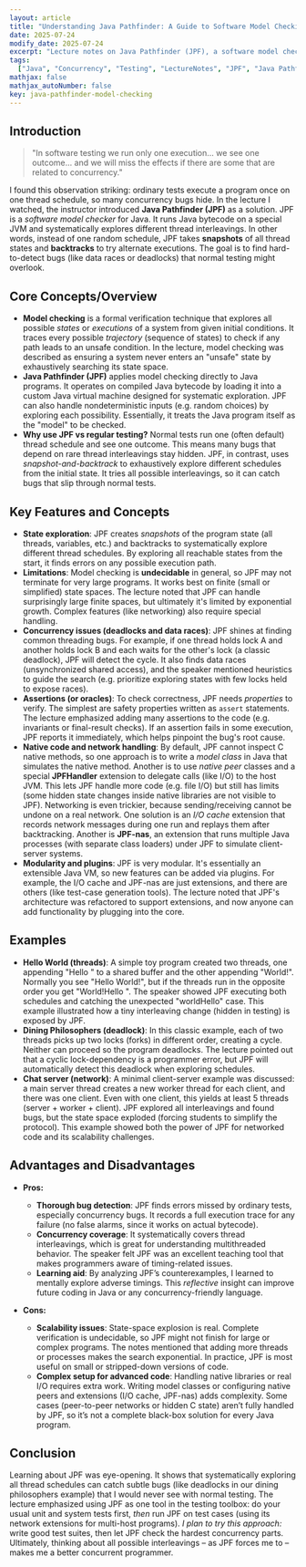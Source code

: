 ```yaml
---
layout: article
title: "Understanding Java Pathfinder: A Guide to Software Model Checking"
date: 2025-07-24
modify_date: 2025-07-24
excerpt: "Lecture notes on Java Pathfinder (JPF), a software model checking tool used to find errors in Java programs, especially for concurrent and networked applications."
tags:
  ["Java", "Concurrency", "Testing", "LectureNotes", "JPF", "Java Pathfinder"]
mathjax: false
mathjax_autoNumber: false
key: java-pathfinder-model-checking
---
```


## Introduction

> "In software testing we run only one execution... we see one outcome... and we will miss the effects if there are some that are related to concurrency."

I found this observation striking: ordinary tests execute a program once on one thread schedule, so many concurrency bugs hide. In the lecture I watched, the instructor introduced **Java Pathfinder (JPF)** as a solution. JPF is a _software model checker_ for Java. It runs Java bytecode on a special JVM and systematically explores different thread interleavings. In other words, instead of one random schedule, JPF takes **snapshots** of all thread states and **backtracks** to try alternate executions. The goal is to find hard-to-detect bugs (like data races or deadlocks) that normal testing might overlook.

## Core Concepts/Overview

- **Model checking** is a formal verification technique that explores all possible _states_ or _executions_ of a system from given initial conditions. It traces every possible _trajectory_ (sequence of states) to check if any path leads to an unsafe condition. In the lecture, model checking was described as ensuring a system never enters an "unsafe" state by exhaustively searching its state space.
- **Java Pathfinder (JPF)** applies model checking directly to Java programs. It operates on compiled Java bytecode by loading it into a custom Java virtual machine designed for systematic exploration. JPF can also handle nondeterministic inputs (e.g. random choices) by exploring each possibility. Essentially, it treats the Java program itself as the "model" to be checked.
- **Why use JPF vs regular testing?** Normal tests run one (often default) thread schedule and see one outcome. This means many bugs that depend on rare thread interleavings stay hidden. JPF, in contrast, uses _snapshot-and-backtrack_ to exhaustively explore different schedules from the initial state. It tries all possible interleavings, so it can catch bugs that slip through normal tests.

## Key Features and Concepts

- **State exploration**: JPF creates _snapshots_ of the program state (all threads, variables, etc.) and backtracks to systematically explore different thread schedules. By exploring all reachable states from the start, it finds errors on any possible execution path.
- **Limitations**: Model checking is **undecidable** in general, so JPF may not terminate for very large programs. It works best on finite (small or simplified) state spaces. The lecture noted that JPF can handle surprisingly large finite spaces, but ultimately it's limited by exponential growth. Complex features (like networking) also require special handling.
- **Concurrency issues (deadlocks and data races)**: JPF shines at finding common threading bugs. For example, if one thread holds lock A and another holds lock B and each waits for the other's lock (a classic deadlock), JPF will detect the cycle. It also finds data races (unsynchronized shared access), and the speaker mentioned heuristics to guide the search (e.g. prioritize exploring states with few locks held to expose races).
- **Assertions (or oracles)**: To check correctness, JPF needs _properties_ to verify. The simplest are safety properties written as `assert` statements. The lecture emphasized adding many assertions to the code (e.g. invariants or final-result checks). If an assertion fails in some execution, JPF reports it immediately, which helps pinpoint the bug's root cause.
- **Native code and network handling**: By default, JPF cannot inspect C native methods, so one approach is to write a _model class_ in Java that simulates the native method. Another is to use _native peer_ classes and a special **JPFHandler** extension to delegate calls (like I/O) to the host JVM. This lets JPF handle more code (e.g. file I/O) but still has limits (some hidden state changes inside native libraries are not visible to JPF). Networking is even trickier, because sending/receiving cannot be undone on a real network. One solution is an _I/O cache_ extension that records network messages during one run and replays them after backtracking. Another is **JPF-nas**, an extension that runs multiple Java processes (with separate class loaders) under JPF to simulate client-server systems.
- **Modularity and plugins**: JPF is very modular. It's essentially an extensible Java VM, so new features can be added via plugins. For example, the I/O cache and JPF-nas are just extensions, and there are others (like test-case generation tools). The lecture noted that JPF's architecture was refactored to support extensions, and now anyone can add functionality by plugging into the core.

## Examples

- **Hello World (threads)**: A simple toy program created two threads, one appending "Hello " to a shared buffer and the other appending "World!". Normally you see "Hello World!", but if the threads run in the opposite order you get "World!Hello ". The speaker showed JPF executing both schedules and catching the unexpected "worldHello" case. This example illustrated how a tiny interleaving change (hidden in testing) is exposed by JPF.
- **Dining Philosophers (deadlock)**: In this classic example, each of two threads picks up two locks (forks) in different order, creating a cycle. Neither can proceed so the program deadlocks. The lecture pointed out that a cyclic lock-dependency is a programmer error, but JPF will automatically detect this deadlock when exploring schedules.
- **Chat server (network)**: A minimal client-server example was discussed: a main server thread creates a new worker thread for each client, and there was one client. Even with one client, this yields at least 5 threads (server + worker + client). JPF explored all interleavings and found bugs, but the state space exploded (forcing students to simplify the protocol). This example showed both the power of JPF for networked code and its scalability challenges.

## Advantages and Disadvantages

- **Pros:**

  - **Thorough bug detection**: JPF finds errors missed by ordinary tests, especially concurrency bugs. It records a full execution trace for any failure (no false alarms, since it works on actual bytecode).
  - **Concurrency coverage**: It systematically covers thread interleavings, which is great for understanding multithreaded behavior. The speaker felt JPF was an excellent teaching tool that makes programmers aware of timing-related issues.
  - **Learning aid**: By analyzing JPF’s counterexamples, I learned to mentally explore adverse timings. This _reflective_ insight can improve future coding in Java or any concurrency-friendly language.

- **Cons:**

  - **Scalability issues**: State-space explosion is real. Complete verification is undecidable, so JPF might not finish for large or complex programs. The notes mentioned that adding more threads or processes makes the search exponential. In practice, JPF is most useful on small or stripped-down versions of code.
  - **Complex setup for advanced code**: Handling native libraries or real I/O requires extra work. Writing model classes or configuring native peers and extensions (I/O cache, JPF-nas) adds complexity. Some cases (peer-to-peer networks or hidden C state) aren’t fully handled by JPF, so it’s not a complete black-box solution for every Java program.

## Conclusion

Learning about JPF was eye-opening. It shows that systematically exploring all thread schedules can catch subtle bugs (like deadlocks in our dining philosophers example) that I would never see with normal testing. The lecture emphasized using JPF as one tool in the testing toolbox: do your usual unit and system tests first, _then_ run JPF on test cases (using its network extensions for multi-host programs). _I plan to try this approach:_ write good test suites, then let JPF check the hardest concurrency parts. Ultimately, thinking about all possible interleavings – as JPF forces me to – makes me a better concurrent programmer.
